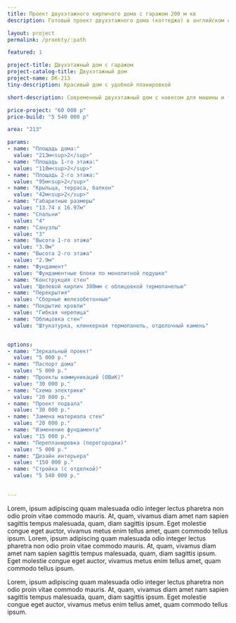```yaml
---
title: Проект двухэтажного кирпичого дома с гаражом 200 м кв
description: Готовый проект двухэтажного дома (коттеджа) в английском стиле с гаражом, из кирпича, газобетона или пеноблоков. Площадь&#58; 213 м.кв.

layout: project
permalink: /proekty/:path

featured: 1

project-title: Двухэтажный дом с гаражом
project-catalog-title: Двухэтажный дом
project-name: DK-213
tiny-description: Красивый дом с удобной планировкой

short-description: Современный двухэтажный дом с навесом для машины и террасой. Просторная гостиная позволит собраться всей семьей за праздничным столом, а после вкусного ужина выйти на террасу, завернуться в плед, пить горячий чай и любоваться красивым видом на сад.

price-project: "60 000 р"
price-build: "5 540 000 р"

area: "213"

params:
- name: "Площадь дома:"
  value: "213м<sup>2</sup>"
- name: "Площадь 1-го этажа:"
  value: "118м<sup>2</sup>"
- name: "Площадь 2-го этажа:"
  value: "95м<sup>2</sup>"
- name: "Крыльца, терраса, балкон"
  value: "42м<sup>2</sup>"
- name: "Габаритные размеры"
  value: "13.74 x 16.97м"
- name: "Спальни"
  value: "4"
- name: "Санузлы"
  value: "3"
- name: "Высота 1-го этажа"
  value: "3.0м"
- name: "Высота 2-го этажа"
  value: "2.9м"
- name: "Фундамент"
  value: "Фундаментные блоки по монолитной подушке"
- name: "Конструкция стен"
  value: "Щелевой кирпич 380мм с облицовкой термопанелью"
- name: "Перекрытия"
  value: "Сборные железобетонные"
- name: "Покрытие кровли"
  value: "Гибкая черепица"
- name: "Облицовка стен"
  value: "Штукатурка, клинкерная термопанель, отделочный камень"


options:
- name: "Зеркальный проект"
  value: "5 000 р."
- name: "Паспорт дома"
  value: "5 000 р."
- name: "Проекты коммуникаций (ОВиК)"
  value: "30 000 р."
- name: "Схема электрики"
  value: "20 000 р."
- name: "Проект подвала"
  value: "30 000 р."
- name: "Замена материала стен"
  value: "20 000 р."
- name: "Изменение фундамента"
  value: "15 000 р."
- name: "Перепланировка (перегородки)"
  value: "5 000 р."
- name: "Дизайн интерьера"
  value: "150 000 р."
- name: "Стройка (с отделкой)"
  value: "5 540 000 р." 

  
---
```


Lorem, ipsum adipiscing quam malesuada odio integer lectus pharetra non odio proin vitae commodo mauris. At, quam, vivamus diam amet nam sapien sagittis tempus malesuada, quam, diam sagittis ipsum. Eget molestie congue eget auctor, vivamus metus enim tellus amet, quam commodo tellus ipsum. Lorem, ipsum adipiscing quam malesuada odio integer lectus pharetra non odio proin vitae commodo mauris. At, quam, vivamus diam amet nam sapien sagittis tempus malesuada, quam, diam sagittis ipsum. Eget molestie congue eget auctor, vivamus metus enim tellus amet, quam commodo tellus ipsum.

Lorem, ipsum adipiscing quam malesuada odio integer lectus pharetra non odio proin vitae commodo mauris. At, quam, vivamus diam amet nam sapien sagittis tempus malesuada, quam, diam sagittis ipsum. Eget molestie congue eget auctor, vivamus metus enim tellus amet, quam commodo tellus ipsum.								
